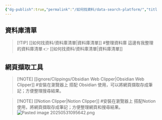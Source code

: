 ```yaml
---
{"dg-publish":true,"permalink":"/如何找資料/data-search-platform/","title":"資料搜尋平台","tags":["📝數位工具交流beta","🎯學習歷程檔案","self_learing","📋我的專案"],"noteIcon":"3","created":"2025-05-27T00:05:10.000+08:00","updated":"2025-06-18T15:13:35.252+08:00"}
---
```





## 資料庫清單


> [!TIP]  [[如何找資料/資料庫清單\|資料庫清單]] #整理資料庫
> 這邊有我整理的資料庫清單 👉 [[如何找資料/資料庫清單\|資料庫清單]] 


## 網頁擷取工具

> [!NOTE]  [[ignore/Clippings/Obsidian Web Clipper\|Obsidian Web Clipper]] #安裝在瀏覽器上
> 搭配 Obsidian 使用，可以將網頁擷取存成筆記；方便整理搜尋結果。



> [!NOTE] [[Notion Clipper\|Notion Clipper]] #安裝在瀏覽器上
> 搭配Notion使用，將網頁擷取存成筆記；方便整理網頁和搜尋結果。
> ![Pasted image 20250531095642.png](/img/user/%E5%A6%82%E4%BD%95%E6%89%BE%E8%B3%87%E6%96%99/Pasted%20image%2020250531095642.png)


